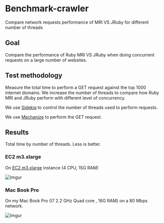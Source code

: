 # Benchmark-crawler

Compare network requests performance of MRI VS JRuby for different number of threads

## Goal

Compare the performance of Ruby MRI VS JRuby when doing concurrent requests on a large number of websites.


## Test methodology

Measure the total time to perform a GET request against the top 1000 internet domains. We increase the number of threads to compare how Ruby MRI and JRuby perform with different level of concurrency. 

We use [Sidekiq](https://github.com/mperham/sidekiq) to control the number of threads used to perform requests.

We use [Mechanize](https://github.com/sparklemotion/mechanize) to perform the GET request.


## Results

Total time by number of threads. Less is better.


### EC2 m3.xlarge

On [EC2 m3.xlarge](http://aws.amazon.com/ec2/instance-types/) instance (4 CPU, 15G RAM)

![Imgur](http://i.imgur.com/bSlHT8n.png)


### Mac Book Pro

On my Mac Book Pro (I7 2.2 GHz Quad core , 16G RAM) on a 80 Mbps network.

![Imgur](http://i.imgur.com/FzOpO5e.png)



